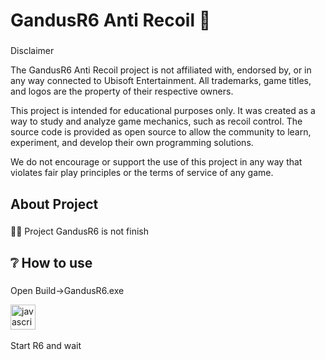 <h1 align="left">GandusR6 Anti Recoil 🔫</h1>

###

<p align="left">Disclaimer

The GandusR6 Anti Recoil project is not affiliated with, endorsed by, or in any way connected to Ubisoft Entertainment. All trademarks, game titles, and logos are the property of their respective owners.

This project is intended for educational purposes only. It was created as a way to study and analyze game mechanics, such as recoil control. The source code is provided as open source to allow the community to learn, experiment, and develop their own programming solutions.

We do not encourage or support the use of this project in any way that violates fair play principles or the terms of service of any game.</p>

###

<h2 align="left">About Project</h2>

###

<p align="left">🐱‍💻 Project GandusR6 is not finish </p>

###

<h2 alight="left">❔ How to use</h2>

###
<div align="left">
<p> Open Build->GandusR6.exe</p>
  <img src="https://github.com/user-attachments/assets/52ff1fed-db82-4c64-9b20-d0528bb50a79" height="40" alt="javascript logo"  />
  <img width="12" />
<p> Start R6 and wait </p>


</div>

###
